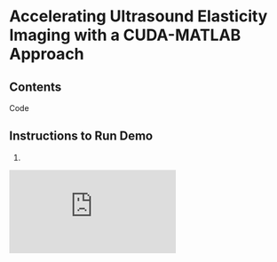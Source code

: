 # Accelerating Ultrasound Elasticity Imaging with a CUDA-MATLAB Approach

## Contents  
Code 

## Instructions to Run Demo
1. 








![Image of Yaktocat](https://github.com/mturney2/Final-Project-Code/blob/master/DEMO/DEMO_run_result.pdf)
